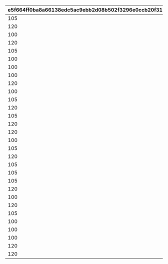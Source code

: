 |e5f664ff0ba8a66138edc5ac9ebb2d08b502f3296e0ccb20f31df4d2845a852b|b1c27def9b43f331849a7a20f253baffbed38d1f1778fecfe94e86ac6328f3a4|dd484f40b1013cd79eb7e16e30fa3bec8f9439e03b3426a7ca7061bc0036d7d7|575a6602622a838d4f7af728b677fe5d84b34df0682a63f7df70501650405f8e|46c551a832c004f5719b818d2b19ab19403502e124f1b4393639c8d34ce89e54|5c3a9fc9a4735e9fec7c4a938f17616718e6fdd5906bf9c6ef36921691e4029b|e6396292141f606c23a09f89cee32928059ee48cf6e83bcfc6e47f6ec981dfaa|
| --- | --- | --- | --- | --- | --- | --- |
|105|105|105|2|1|3|1|
|120|105|120|2|2|3|1|
|100|100|120|2|3|3|1|
|120|105|120|2|4|3|1|
|105|105|120|2|5|3|1|
|100|100|105|2|6|3|1|
|100|120|105|2|7|3|1|
|100|100|105|2|8|3|1|
|120|105|120|2|9|3|1|
|100|120|105|2|10|3|1|
|105|100|100|2|11|3|1|
|120|105|120|2|12|3|1|
|105|105|105|2|13|3|1|
|120|105|105|2|14|3|1|
|120|120|120|2|15|3|1|
|100|100|100|2|16|3|1|
|105|120|120|2|17|3|1|
|120|120|105|2|18|3|1|
|105|105|100|2|19|3|1|
|105|100|105|2|20|3|1|
|105|100|100|2|21|3|1|
|120|120|120|2|22|3|1|
|100|105|100|2|23|3|1|
|120|120|120|2|24|3|1|
|105|105|120|2|25|3|1|
|100|100|100|2|26|3|1|
|100|100|100|2|27|3|1|
|100|100|100|2|28|3|1|
|120|120|120|2|29|3|1|
|120|105|105|2|30|3|1|